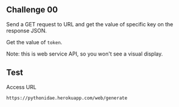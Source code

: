 ## Challenge 00

Send a GET request to URL and get the value of specific key on the response JSON.

Get the value of `token`.

Note: this is web service API, so you won't see a visual display.

## Test

Access URL

```
https://pythonidae.herokuapp.com/web/generate
```